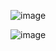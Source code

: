 ![image](https://github.com/user-attachments/assets/5e9acb06-29ee-4e56-aa8a-3eb3d8aad0a1)

![image](https://github.com/user-attachments/assets/f8c68950-a307-4501-9dc4-5c8065bdbc05)
